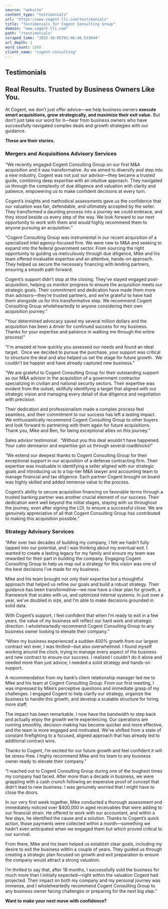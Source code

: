 ```yaml
---
source: "website"
content_type: "testimonials"
url: "https://www.cogent-llc.com/testimonials"
title: "Testimonials for Cogent Consulting Group"
domain: "www.cogent-llc.com"
path: "/testimonials"
scraped_time: "2025-10-05T01:46:46.533644"
url_depth: 1
word_count: 1305
client_name: "cogent-consulting"
---
```


## Testimonials

## **Real Results. Trusted by Business Owners Like You.**

At Cogent, we don’t just offer advice—we help business owners **execute smart acquisitions, grow strategically, and maximize their exit value.** But don’t just take our word for it—hear from business owners who have successfully navigated complex deals and growth strategies with our guidance.

**These are their stories.**

### Mergers and Acquisitions Advisory Services

“We recently engaged Cogent Consulting Group on our first M&A acquisition and it was transformative. As we aimed to diversify and step into a new industry, Cogent was not just our advisor—they became a trusted guide, combining deep expertise with an intuitive approach. They navigated us through the complexity of due diligence and valuation with clarity and patience, empowering us to make confident decisions at every turn.

Cogent’s insights and methodical assessments gave us the confidence that our valuation was fair, defendable, and ultimately accepted by the seller. They transformed a daunting process into a journey we could embrace, and they stood beside us every step of the way. We look forward to our next opportunity to work with them and would highly recommend them to anyone pursuing an acquisition.”

“Cogent Consulting Group was instrumental in our recent acquisition of a specialized Intel agency-focused firm. We were new to M&A and seeking to expand into the federal government sector. From sourcing the right opportunity to guiding us meticulously through due diligence, Mike and his team offered invaluable expertise and an attentive, hands-on approach. They helped us secure the necessary financing with lending partners, ensuring a smooth path forward.

Cogent’s support didn’t stop at the closing. They’ve stayed engaged post-acquisition, helping us monitor progress to ensure the acquisition meets our strategic goals. Their commitment and dedication have made them more than advisors—they’re trusted partners, and we’re grateful to have had them alongside us for this transformative step. We recommend Cogent Consulting Group wholeheartedly to anyone considering their own acquisition journey.”

"Your determined advocacy saved my several million dollars and the acquisition has been a driver for continued success for my business.  Thanks for your expertise and patience in walking me through the entire process!"

"I'm amazed at how quickly you assessed our needs and found an ideal target.  Once we decided to pursue the purchase, your support was critical to structure the deal and also helped us set the stage for future growth.  We couldn't be happier and have already captured new business."

“We are grateful to Cogent Consulting Group for their outstanding support as our M&A advisor in the acquisition of a government contractor specializing in civilian and national security sectors. Their expertise was evident from the outset, skillfully identifying a target that aligned with our strategic vision and managing every detail of due diligence and negotiation with precision.

Their dedication and professionalism made a complex process feel seamless, and their commitment to our success has left a lasting impact. We enthusiastically recommend Cogent Consulting Group to other buyers and look forward to partnering with them again for future acquisitions. Thank you, Mike and Ben, for being exceptional allies on this journey.”

Sales advisor testimonial:  “Without you this deal wouldn't have happened.  Your calm demeanor and expertise got us through several roadblocks!”

“We extend our deepest thanks to Cogent Consulting Group for their exceptional support in our acquisition of a defense contracting firm. Their expertise was invaluable in identifying a seller aligned with our strategic goals and introducing us to a top-tier M&A lawyer and accounting team to manage financial and tax diligence. Each partner Cogent brought on board was highly skilled and added immense value to the process.

Cogent’s ability to secure acquisition financing on favorable terms through a trusted banking partner was another crucial element of our success. Their dedication went well beyond the initial stages, staying with us throughout the journey, even after signing the LOI, to ensure a successful close. We are genuinely appreciative of all that Cogent Consulting Group has contributed to making this acquisition possible.”

### Strategy Advisory Services 

“After over two decades of building my company, I felt we hadn’t fully tapped into our potential, and I was thinking about my eventual exit. I wanted to create a lasting legacy for my family and ensure my team was rewarded for their part in building the company. Engaging Cogent Consulting Group to help us map out a strategy for this vision was one of the best decisions I’ve made for my business.

Mike and his team brought not only their expertise but a thoughtful approach that helped us refine our goals and build a robust strategy. Their guidance has been transformative—we now have a clear plan for growth, a framework that scales with us, and optimized internal systems. In just over a year, we’ve doubled in size, and I’m able to make decisions grounded in solid data.

With Cogent’s support, I feel confident that when I’m ready to exit in a few years, the value of my business will reflect our hard work and strategic direction. I wholeheartedly recommend Cogent Consulting Group to any business owner looking to elevate their company.”

“When my business experienced a sudden 400% growth from our largest contract win ever, I was thrilled—but also overwhelmed. I found myself working around the clock, trying to manage every aspect of the business and new contract to ensure our success. I realized I couldn’t do it alone and needed more than just advice; I needed a solid strategy and hands-on support.

A recommendation from my bank’s client relationship manager led me to Mike and his team at Cogent Consulting Group. From our first meeting, I was impressed by Mike’s perceptive questions and immediate grasp of my challenges. I engaged Cogent to help clarify our strategy, organize the business to handle this growth, and develop a scalable structure for hiring more staff. 

The impact has been remarkable. I now have the bandwidth to step back and actually enjoy the growth we’re experiencing. Our operations are running smoothly, decision-making has become quicker and more effective, and the team is more engaged and motivated. We’ve shifted from a state of constant firefighting to a focused, aligned approach that has already led to additional contract wins.

Thanks to Cogent, I’m excited for our future growth and feel confident it will be stress-free. I highly recommend Mike and his team to any business owner ready to elevate their company.”

“I reached out to Cogent Consulting Group during one of the toughest times my company had faced. After more than a decade in business, we were grappling with a cash crunch following an expensive proof of concept that didn’t lead to new business. I was genuinely worried that I might have to close the doors.

In our very first week together, Mike conducted a thorough assessment and immediately noticed over $400,000 in aged receivables that were adding to our financial strain. He offered to work with our accountant, and within a few days, he identified the cause and a solution. Thanks to Cogent’s quick action, those payments were collected within a month—something we hadn’t even anticipated when we engaged them but which proved critical to our survival.

From there, Mike and his team helped us establish clear goals, including my desire to exit the business within a couple of years. They guided us through creating a strategic plan focused on growth and exit preparation to ensure the company would attract a strong valuation.

I’m thrilled to say that, after 18 months, I successfully sold the business for much more than I initially expected—right within the valuation Cogent had projected. Their impact on both my company and my personal journey was immense, and I wholeheartedly recommend Cogent Consulting Group to any business owner facing challenges or preparing for the next big step.”

**Want to make your next move with confidence?**